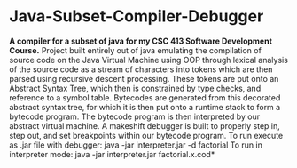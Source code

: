 # Java-Subset-Compiler-Debugger
 **A compiler for a subset of java for my CSC 413 Software Development Course.**
 Project built entirely out of java emulating the compilation of source code on the Java Virtual Machine using OOP through lexical analysis of the source code as a stream of characters into tokens which are then parsed using recursive descent processing. These tokens are put onto an Abstract Syntax Tree, which then is constrained by type checks, and reference to a symbol table. Bytecodes are generated from this decorated abstract syntax tree, for which it is then put onto a runtime stack to form a bytecode program. The bytecode program is then interpreted by our abstract virtual machine. A makeshift debugger is built to properly step in, step out, and set breakpoints within our bytecode program.
 To run execute as .jar file with debugger: java -jar interpreter.jar -d factorial
To run in interpreter mode: java -jar interpreter.jar factorial.x.cod*
